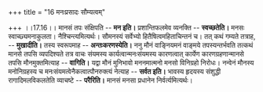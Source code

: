+++
title = "16 मनःप्रसादः सौम्यत्वम्"

+++
।।17.16।। मानसं तपः संक्षिपति -- **मन इति।** प्रशान्तिफलमेव व्यनक्ति --
**स्वच्छतेति।** मनसः स्वाच्छ्यमनाकुलता। नैश्चिन्त्यमित्यर्थः। सौमनस्यं
सर्वेभ्यो हितैषित्वमहिताचिन्तनं च। तत् कथं गम्यते तत्राह, --
**मुखादीति।** तस्य स्वरूपमाह -- **अन्तःकरणस्येति।** ननु मौनं वाङ्नियमनं
वाङ्मये तपस्यन्तर्भवति तत्कथं मानसे तपसि व्यपदिश्यते तत्र वाचः संयमस्य
कार्यत्वान्मनःसंयमस्य कारणत्वात् कार्येण कारणग्रहणान्मानसे तपसि
मौनमुक्तमित्याह -- **वागिति।** यद्वा मौनं मुनिभावो मननमात्मनो मनसो
विनिग्रहो निरोधः। नन्वेनं मौनस्य मनोनिग्रहस्य च
मनःसंयमत्वेनैकत्वात्पौनरुक्त्यं नेत्याह -- **सर्वत इति।** भावस्य हृदयस्य
संशुद्धी रागादिमलविकलतेति व्याचष्टे -- **परैरिति।** मानसं मनसा प्रधानेन
निर्वर्त्यमित्यर्थः।
